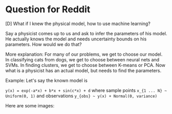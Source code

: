 # Question for Reddit

[D] What if I knew the physical model, how to use machine learning?

Say a physicist comes up to us and ask to infer the parameters of his model. He actually knows the model and needs uncertainty bounds on his parameters. How would we do that?

More explanation:
For many of our problems, we get to choose our model. In classifying cats from dogs, we get to choose between neural nets and SVMs. In finding clusters, we get to choose between K-means or PCA. Now what is a physicist has an actual model, but needs to find the parameters.

Example:
Let's say the known model is 

`y(x) = exp(-a*x) + b*x + sin(c*x) + d` where sample points `x_{1 ... N} ~ Uniform(0, 1)` and observations `y_{obs} ~ y(x) + Normal(0, variance)`

Here are some images:
![]()